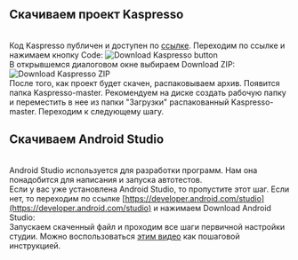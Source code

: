 ## Скачиваем проект Kaspresso
<br> Код Kaspresso публичен и доступен по [ссылке](https://github.com/KasperskyLab/Kaspresso/blob/master/artifacts/adbserver-desktop.jar). Переходим по ссылке и нажимаем кнопку Code:
<img src="../images/Github_download_button.png" alt="Download Kaspresso button"/>
<br> В открывшемся диалоговом окне выбираем Download ZIP:
<img src="../images/Github_download_zip.png" alt="Download Kaspresso ZIP"/>
<br> После того, как проект будет скачен, распаковываем архив. Появится папка Kaspresso-master. Рекомендуем на диске создать рабочую папку и переместить в нее из папки "Загрузки" распакованный Kaspresso-master. Переходим к следующему шагу.
## Скачиваем Android Studio
<br> Android Studio используется для разработки программ. Нам она понадобится для написания и запуска автотестов.
<br> Если у вас уже установлена Android Studio, то пропустите этот шаг. Если нет, то переходим по ссылке [https://developer.android.com/studio](https://developer.android.com/studio) и нажимаем Download Android Studio:
<br> Запускаем скаченный файл и проходим все шаги первичной настройки студии. Можно воспользоваться [этим видео](https://www.youtube.com/watch?v=T47duC2gURM) как пошаговой инструкцией.
